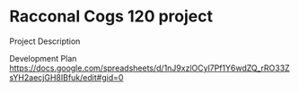 Racconal
Cogs 120 project
====

Project Description

Development Plan
https://docs.google.com/spreadsheets/d/1nJ9xzlOCyl7Pf1Y6wdZQ_rRO33ZsYH2aecjGH8IBfuk/edit#gid=0
